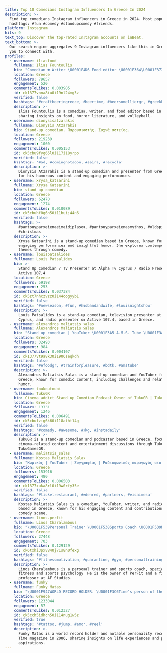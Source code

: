 ```yaml
---
title: Top 10 Comedians Instagram Influencers In Greece In 2024
description: >-
  Find top comedians Instagram influencers in Greece in 2024. Most popular
  hashtags: #fun #comedy #standupcomedy #friends.
platform: Instagram
hits: 9
text_top: Discover the top-rated Instagram accounts on inBeat.
text_bottom: >-
  Our search engine aggregates 9 Instagram influencers like this in Greece for
  you to connect with.
profiles:
  - username: iliasfood
    fullname: Ilias Fountoulis
    bio: "Comedian ☻ Writer \U0001F4D6 Food editor \U0001F364\U0001F372\U0001F9C0\U0001F346 Horror reader \U0001F47B Volleyball lover \U0001F3D0 Πολυτεχνίτης και ερημοσπίτης \U0001F447ΕΙΣΙΤΗΡΙΑ 15/7 ΘΕΑΤΡΟ ΡΕΜΑΤΙΑΣ"
    location: Greece
    followers: 79657
    engagement: 520
    commentsToLikes: 0.003985
    id: ck1377vnna8iu0i19nl24mg5z
    verified: false
    hashtags: '#craftbeeringreece, #beertime, #beersomelliergr, #greekbeer'
    description: >-
      Ilias Fountoulis is a comedian, writer, and food editor based in Greece,
      sharing insights on food, horror literature, and volleyball.
  - username: dionysisatzarakis
    fullname: Dionysis Atzarakis
    bio: Stand-up comedian. Παρουσιαστής. Συχνά αστείος.
    location: Greece
    followers: 219239
    engagement: 1060
    commentsToLikes: 0.005153
    id: ck5cbu9fyg65l0i117i18yrpo
    verified: false
    hashtags: '#ad, #comingnotsoon, #seira, #recycle'
    description: >-
      Dionysis Atzarakis is a stand-up comedian and presenter from Greece, known
      for his humorous content and engaging performances.
  - username: xrysa_katsarini
    fullname: Xrysa Katsarini
    bio: stand up comedian
    location: Greece
    followers: 62470
    engagement: 1274
    commentsToLikes: 0.010089
    id: ck5cbuhf0g6n50i11buij44n6
    verified: false
    hashtags: >-
      #pantouyparxeienaeimaidiplasou, #pantouyparxeienasmythos, #oldspice,
      #christmas
    description: >-
      Xrysa Katsarini is a stand-up comedian based in Greece, known for her
      engaging performances and insightful humor. She explores contemporary
      themes through comedy.
  - username: louispatsalides
    fullname: Louis Patsalides
    bio: >-
      Stand Up Comedian / Tv Presenter at Alpha Tv Cyprus / Radio Presenter at
      Active 107,4
    location: Greece
    followers: 59198
    engagement: 253
    commentsToLikes: 0.037384
    id: ck5zt7nhczvzz0i144oogyyb1
    verified: false
    hashtags: '#newseason, #fun, #husbandandwife, #louisnightshow'
    description: >-
      Louis Patsalides is a stand-up comedian, television presenter at Alpha TV
      Cyprus, and radio presenter on Active 107.4, based in Greece.
  - username: alexandros_maliatsis_salas
    fullname: Alexandros Maliatsis Salas
    bio: "Stand up comedian | YouTuber \U0001F3A5 A.M.S. Tube \U0001F3A5 ΝΕΟ ΒΙΝΤΕΟ MOM JOKES CHALLENGE! ΤΣΕΕΚ \U0001F447\U0001F447\U0001F447\U0001F447"
    location: Greece
    followers: 32493
    engagement: 984
    commentsToLikes: 0.004107
    id: ck1377vt9a8k30i1906seqkdh
    verified: false
    hashtags: '#efoodgr, #trainforpleasure, #bdtk, #amstube'
    description: >-
      Alexandros Maliatsis Salas is a stand-up comedian and YouTuber from
      Greece, known for comedic content, including challenges and relatable
      humor.
  - username: toukoutoubi
    fullname: TukuGR
    bio: Cinema addict Stand up Comedian Podcast Owner of TukuGR | TukuGamesGR
    location: Greece
    followers: 13731
    engagement: 1246
    commentsToLikes: 0.006491
    id: ck5cbufzig6k60i118atht14g
    verified: false
    hashtags: '#comedy, #awesome, #skg, #instadaily'
    description: >-
      TukuGR is a stand-up comedian and podcaster based in Greece, focusing on
      cinema-related content and entertainment discussions through TukuGR and
      TukuGamesGR.
  - username: maliatsis_salas
    fullname: Kostas Maliatsis Salas
    bio: "Κωμικός | YouTuber | Συγγραφέας | Ραδιοφωνικός παραγωγός στο Ρυθμό94.9 Founder & Owner of the comedy club @losantzele & @losantzele_alldaybar \U0001F334"
    location: Greece
    followers: 153916
    engagement: 480
    commentsToLikes: 0.006503
    id: ck1377xuka8rl0i19w0rfy35e
    verified: false
    hashtags: '#ticketrestaurant, #edenred, #partners, #eisaimesa'
    description: >-
      Kostas Maliatsis Salas is a comedian, YouTuber, writer, and radio producer
      based in Greece, known for his engaging content and contributions to the
      comedy scene.
  - username: linos.perfit
    fullname: Linos Charalambous
    bio: "\U0001F539Personal Trainer \U0001F538Sports Coach \U0001F539MSc Sports Psychology \U0001F538Owner of PerFit @perfit.linos \U0001F539Fitness Professor in @afstudies \U0001F4DE6948949747"
    location: Greece
    followers: 27448
    engagement: 703
    commentsToLikes: 0.129129
    id: ck6txhi3pxv840j71s8n0fexg
    verified: false
    hashtags: '#fitnessmotivation, #quarantine, #gym, #personaltraining'
    description: >-
      Linos Charalambous is a personal trainer and sports coach, specializing in
      fitness and sports psychology. He is the owner of PerFit and a fitness
      professor at AF Studies.
  - username: funky
    fullname: Funky Matas
    bio: "\U0001F947WORLD RECORD HOLDER. \U0001F3C6Time’s person of the year 2006 \U0001F49BLove is all that matters. \U0001F4DDTHIS IS MY BUCKETLIST"
    location: Greece
    followers: 1233044
    engagement: 57
    commentsToLikes: 0.012327
    id: ck5cch5idhcn50i114nug1w5z
    verified: true
    hashtags: '#tattoo, #jump, #amor, #reel'
    description: >-
      Funky Matas is a world record holder and notable personality recognized by
      Time magazine in 2006, sharing insights on life experiences and personal
      aspirations.
---
```


